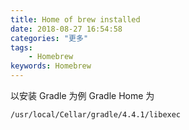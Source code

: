 ```yaml
---
title: Home of brew installed
date: 2018-08-27 16:54:58
categories: "更多"
tags:
    - Homebrew
keywords: Homebrew
---
```


以安装 Gradle 为例 Gradle Home 为

```
/usr/local/Cellar/gradle/4.4.1/libexec
```
